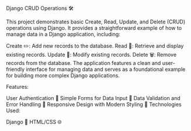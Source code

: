 Django CRUD Operations 🛠️

This project demonstrates basic Create, Read, Update, and Delete (CRUD) operations using Django. It provides a straightforward example of how to manage data in a Django application, including:

Create ✏️: Add new records to the database.
Read 📖: Retrieve and display existing records.
Update 🔄: Modify existing records.
Delete 🗑️: Remove records from the database.
The application features a clean and user-friendly interface for managing data and serves as a foundational example for building more complex Django applications.

Features:

User Authentication 🔐
Simple Forms for Data Input 📝
Data Validation and Error Handling 🚫
Responsive Design with Modern Styling 🎨
Technologies Used:

Django 🐍
HTML/CSS 🌐